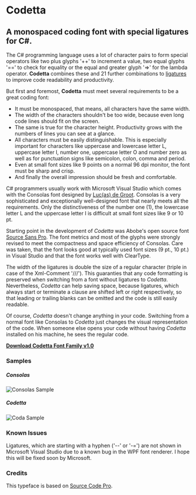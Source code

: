 # Codetta 
## A monospaced coding font with special ligatures for C#.

The C# programming language uses a lot of character pairs to form special operators like two plus glyphs '++' to increment a value, two equal glyphs '==' to check for equality or the equal and greater glyph '=>' for the lambda operator.
**Codetta** combines these and 21 further combinations to [ligatures](https://en.wikipedia.org/wiki/Typographic_ligature) to improve code readability and productivity.

But first and foremost, **Codetta** must meet several requirements to be a great coding font:
+ It must be monospaced, that means, all characters have the same width.
+ The width of the characters shouldn't be too wide, because even long code lines should fit on the screen.
+ The same is true for the character height. Productivity grows with the numbers of lines you can see at a glance. 
+ All characters must be easily distinguishable. This is especially important for characters like uppercase and lowercase letter L, uppercase letter I, number one, uppercase letter O and number zero as well as for punctuation signs like semicolon, colon, comma and period.
+ Even at small font sizes like 9 points on a normal 96 dpi monitor, the font must be sharp and crisp. 
+ And finally the overall impression should be fresh and comfortable.

C# programmers usually work with Microsoft Visual Studio which comes with the Consolas font designed by [Luc(as) de Groot](https://en.wikipedia.org/wiki/Luc(as)_de_Groot). Consolas is a very sophisticated and exceptionally well-designed font that nearly meets all the requirements. Only the distinctiveness of the number one (1), the lowercase letter L and the uppercase letter I is difficult at small font sizes like 9 or 10 pt.

Starting point in the development of *Codetta* was Abobe's open source font [Source Sans Pro](https://fonts.google.com/specimen/Source+Sans+Pro). The font metrics and most of the glyphs were strongly revised to meet the compactness and space efficiency of Consolas. Care was taken, that the font looks good at typically used font sizes (9 pt., 10 pt.) in Visual Studio and that the font works well with ClearType.

The width of the ligatures is double the size of a regular character (triple in case of the Xml-Comment '///'). This guaranties that any code formatting is preserved when switching from a font without ligatures to *Codetta*. Nevertheless, *Codetta* can help saving space, because ligatures, which always start or terminate a clause are shifted left or right respectively, so that leading or trailing blanks can be omitted and the code is still easily readable.

Of course, *Codetta* doesn't change anything in your code. Switching from a normal font like Consolas to *Codetta* just changes the visual representation of the code. When someone else opens your code without having *Codetta* installed on his machine, he sees the regular code. 

[**Download Codetta Font Family v1.0**](https://github.com/proeller/Codetta/blob/master/release/Codetta_1.0.zip?raw=true)


### Samples

##### Consolas
![Consolas Sample](https://github.com/Proeller/Codetta/blob/master/doc/Consolas.png?raw=true)

 

##### Codetta
![Coda Sample](https://github.com/Proeller/Codetta/blob/master/doc/Codetta.png?raw=true)

### Known Issues
Ligatures, which are starting with a hyphen ('--' or '-=') are not shown in Microsoft Visual Studio due to a known bug in the WPF font renderer. I hope this will be fixed soon by Microsoft.

### Credits
This typeface is based on [Source Code Pro](https://github.com/adobe-fonts/source-code-pro).

